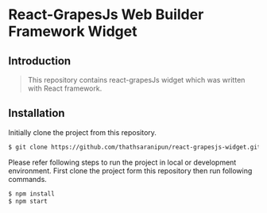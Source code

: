 # React-GrapesJs Web Builder Framework Widget

## Introduction

> This repository contains react-grapesJs widget which was written with React framework.

## Installation

Initially clone the project from this repository.

```sh
$ git clone https://github.com/thathsaranipun/react-grapesjs-widget.git
```

Please refer following steps to run the project in local or development
environment. First clone the project form this repository then run following
commands.

```sh
$ npm install
$ npm start
```
